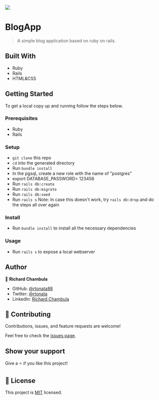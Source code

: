 ![](https://img.shields.io/badge/Microverse-blueviolet)

# BlogApp

> A simple blog application based on ruby on rails.


## Built With

- Ruby
- Rails
- HTML&CSS

## Getting Started

To get a local copy up and running follow the steps below.

### Prerequisites
- Ruby
- Rails

### Setup
- `git clone` this repo
- `cd` into the generated directory
- Run `bundle install`
- In the pgsql, create a new role with the name of "postgres"
- export DATABASE_PASSWORD= 123456
- Run `rails db:create` 
- Run `rails db:migrate` 
- Run `rails db:seed` 
- Run `rails s` 
Note: In case this doesn't work, try `rails db:drop` and do the steps all over again

### Install
- Run `bundle install` to install all the necessary dependencies
  
### Usage
- Run `rails s` to expose a local webserver

## Author

👤 **Richard Chambula**

- GitHub: [@rtonata88](https://github.com/rtonata88)
- Twitter: [@rtonata](https://twitter.com/rtonata)
- LinkedIn: [Richard Chambula](https://www.linkedin.com/in/richard-chambula-49198425/)

## 🤝 Contributing

Contributions, issues, and feature requests are welcome!

Feel free to check the [issues page](https://github.com/oliverscz/blog-app/issues).

## Show your support

Give a ⭐️ if you like this project!

## 📝 License

This project is [MIT](./MIT.md) licensed.
